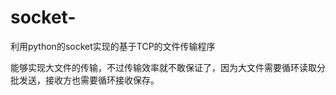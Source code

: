 # socket-
利用python的socket实现的基于TCP的文件传输程序

能够实现大文件的传输，不过传输效率就不敢保证了，因为大文件需要循环读取分批发送，接收方也需要循环接收保存。





